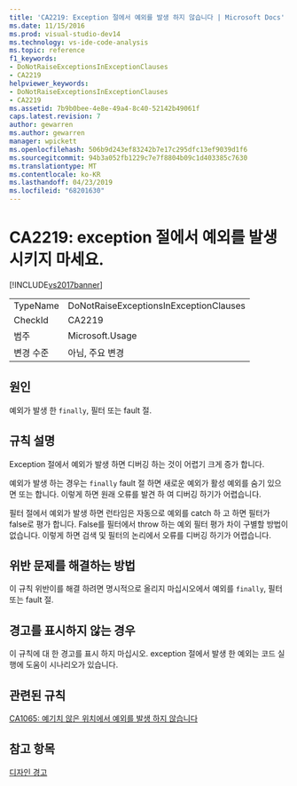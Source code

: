 ```yaml
---
title: 'CA2219: Exception 절에서 예외를 발생 하지 않습니다 | Microsoft Docs'
ms.date: 11/15/2016
ms.prod: visual-studio-dev14
ms.technology: vs-ide-code-analysis
ms.topic: reference
f1_keywords:
- DoNotRaiseExceptionsInExceptionClauses
- CA2219
helpviewer_keywords:
- DoNotRaiseExceptionsInExceptionClauses
- CA2219
ms.assetid: 7b9b0bee-4e8e-49a4-8c40-52142b49061f
caps.latest.revision: 7
author: gewarren
ms.author: gewarren
manager: wpickett
ms.openlocfilehash: 506b9d243ef83242b7e17c295dfc13ef9039d1f6
ms.sourcegitcommit: 94b3a052fb1229c7e7f8804b09c1d403385c7630
ms.translationtype: MT
ms.contentlocale: ko-KR
ms.lasthandoff: 04/23/2019
ms.locfileid: "68201630"
---
```

# <a name="ca2219-do-not-raise-exceptions-in-exception-clauses"></a>CA2219: exception 절에서 예외를 발생시키지 마세요.
[!INCLUDE[vs2017banner](../includes/vs2017banner.md)]

|||
|-|-|
|TypeName|DoNotRaiseExceptionsInExceptionClauses|
|CheckId|CA2219|
|범주|Microsoft.Usage|
|변경 수준|아님, 주요 변경|

## <a name="cause"></a>원인
 예외가 발생 한 `finally`, 필터 또는 fault 절.

## <a name="rule-description"></a>규칙 설명
 Exception 절에서 예외가 발생 하면 디버깅 하는 것이 어렵기 크게 증가 합니다.

 예외가 발생 하는 경우는 `finally` fault 절 하면 새로운 예외가 활성 예외를 숨기 있으면 또는 합니다. 이렇게 하면 원래 오류를 발견 하 여 디버깅 하기가 어렵습니다.

 필터 절에서 예외가 발생 하면 런타임은 자동으로 예외를 catch 하 고 하면 필터가 false로 평가 합니다. False를 필터에서 throw 하는 예외 필터 평가 차이 구별할 방법이 없습니다. 이렇게 하면 검색 및 필터의 논리에서 오류를 디버깅 하기가 어렵습니다.

## <a name="how-to-fix-violations"></a>위반 문제를 해결하는 방법
 이 규칙 위반이를 해결 하려면 명시적으로 올리지 마십시오에서 예외를 `finally`, 필터 또는 fault 절.

## <a name="when-to-suppress-warnings"></a>경고를 표시하지 않는 경우
 이 규칙에 대 한 경고를 표시 하지 마십시오. exception 절에서 발생 한 예외는 코드 실행에 도움이 시나리오가 있습니다.

## <a name="related-rules"></a>관련된 규칙
 [CA1065: 예기치 않은 위치에서 예외를 발생 하지 않습니다](../code-quality/ca1065-do-not-raise-exceptions-in-unexpected-locations.md)

## <a name="see-also"></a>참고 항목
 [디자인 경고](../code-quality/design-warnings.md)
